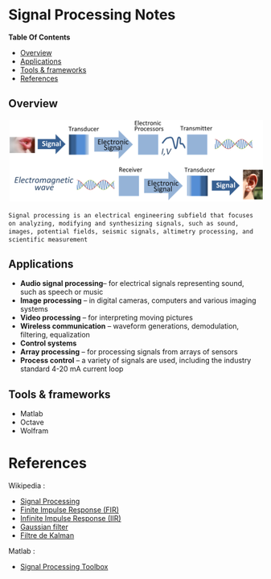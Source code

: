 # Signal Processing Notes

**Table Of Contents**
- [Overview](#overview)
- [Applications](#applications)
- [Tools \& frameworks](#tools--frameworks)
- [References](#references)


## Overview

<img src=".\resources\Signal_processing_system.png" width="800" style="border:0px solid #FFFFFF; padding:1px; margin:1px">


```
Signal processing is an electrical engineering subfield that focuses on analyzing, modifying and synthesizing signals, such as sound, images, potential fields, seismic signals, altimetry processing, and scientific measurement
```

## Applications

- **Audio signal processing**– for electrical signals representing sound, such as speech or music
- **Image processing** – in digital cameras, computers and various imaging systems
- **Video processing** – for interpreting moving pictures
- **Wireless communication** – waveform generations, demodulation, filtering, equalization
- **Control systems**
- **Array processing** – for processing signals from arrays of sensors
- **Process control** – a variety of signals are used, including the industry standard 4-20 mA current loop

## Tools & frameworks

- Matlab
- Octave 
- Wolfram


# References

Wikipedia : 
- [Signal Processing](https://en.wikipedia.org/wiki/Signal_processing#:~:text=Signal%20processing%20is%20an%20electrical,altimetry%20processing%2C%20and%20scientific%20measurements.)
- [Finite Impulse Response (FIR)](https://en.wikipedia.org/wiki/Finite_impulse_response)
- [Infinite Impulse Response (IIR)](https://en.wikipedia.org/wiki/Infinite_impulse_response)
- [Gaussian filter](https://en.wikipedia.org/wiki/Gaussian_filter)
- [Filtre de Kalman](https://fr.wikipedia.org/wiki/Filtre_de_Kalman)

Matlab : 
- [Signal Processing Toolbox](https://www.mathworks.com/products/signal.html)
